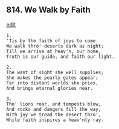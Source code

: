 
## 814.  We Walk by Faith
[edit](https://docs.google.com/document/d/1y1Hpy5xjS61N3Vbh7H0PmjC1Dt9qtstb/edit?mode=html)



    1.
    'Tis by the faith of joys to come
    We walk thro' deserts dark as night;
    Till we arrive at heav'n, our home,
    Truth is our guide, and faith our light.

    2.
    The want of sight she well supplies;
    She makes the pearly gates appear;
    Far into distant worlds she pries,
    And brings eternal glories near.

    3.
    Tho' lions roar, and tempests blow,
    And rocks and dangers fill the way,
    With joy we tread the desert thro',
    While faith inspires a heav'nly ray.
